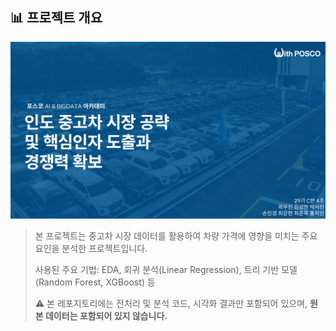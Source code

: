 ## 📊 프로젝트 개요

![요약 이미지](./images/중고차.png)

> 본 프로젝트는 중고차 시장 데이터를 활용하여 차량 가격에 영향을 미치는 주요 요인을 분석한 프로젝트입니다.  
>  
> 사용된 주요 기법: EDA, 회귀 분석(Linear Regression), 트리 기반 모델(Random Forest, XGBoost) 등  
>  
> ⚠️ 본 레포지토리에는 전처리 및 분석 코드, 시각화 결과만 포함되어 있으며, **원본 데이터는 포함되어 있지 않습니다.**

